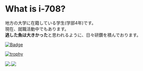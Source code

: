 # What is i-708?

地方の大学に在籍している学生(学部4年)です。  
現在、就職活動中でもあります。  
**逃した魚は大きかった**と思われるように、日々研鑽を積んでおります。

[![Badge](https://cp-logo.vercel.app/atcoder/in708?logo=true)](https://atcoder.jp/users/in708)

[![trophy](https://github-profile-trophy.vercel.app/?username=i-708&theme=gruvbox)](https://github.com/ryo-ma/github-profile-trophy)

<a href="https://github.com/anuraghazra/convoychat">
  <img align="center" src="https://github-readme-stats.vercel.app/api?username=i-708&show_icons=true&theme=gruvbox" />
</a>

<a href="https://github.com/anuraghazra/github-readme-stats">
  <img align="center" src="https://github-readme-stats.vercel.app/api/top-langs/?username=i-708&layout=compact&theme=gruvbox" />
</a>

